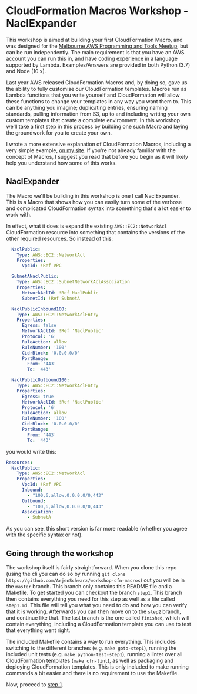 # CloudFormation Macros Workshop - NaclExpander

This workshop is aimed at building your first CloudFormation Macro, and was designed for the [Melbourne AWS Programming and Tools Meetup](https://www.meetup.com/Melbourne-AWS-Programming-and-Tools-Meetup/), but can be run independently. The main requirement is that you have an AWS account you can run this in, and have coding experience in a language supported by Lambda. Examples/Answers are provided in both Python (3.7) and Node (10.x).

Last year AWS released CloudFormation Macros and, by doing so, gave us the ability to fully customise our CloudFormation templates. Macros run as Lambda functions that you write yourself and CloudFormation will allow these functions to change your templates in any way you want them to. This can be anything you imagine; duplicating entries, ensuring naming standards, pulling information from S3, up to and including writing your own custom templates that create a complete environment. In this workshop we'll take a first step in this process by building one such Macro and laying the groundwork for you to create your own.

I wrote a more extensive explanation of CloudFormation Macros, including a very simple example, [on my site](https://ig.nore.me/2018/11/building-and-testing-cloudformation-macros/). If you're not already familiar with the concept of Macros, I suggest you read that before you begin as it will likely help you understand how some of this works.

## NaclExpander

The Macro we'll be building in this workshop is one I call NaclExpander. This is a Macro that shows how you can easily turn some of the verbose and complicated CloudFormation syntax into something that's a lot easier to work with.

In effect, what it does is expand the existing `AWS::EC2::NetworkAcl` CloudFormation resource into something that contains the versions of the other required resources. So instead of this:

```yaml
  NaclPublic:
    Type: AWS::EC2::NetworkAcl
    Properties:
      VpcId: !Ref VPC

  SubnetANaclPublic:
    Type: AWS::EC2::SubnetNetworkAclAssociation
    Properties:
      NetworkAclId: !Ref NaclPublic
      SubnetId: !Ref SubnetA

  NaclPublicInbound100:
    Type: AWS::EC2::NetworkAclEntry
    Properties:
      Egress: false
      NetworkAclId: !Ref 'NaclPublic'
      Protocol: '6'
      RuleAction: allow
      RuleNumber: '100'
      CidrBlock: '0.0.0.0/0'
      PortRange:
        From: '443'
        To: '443'

  NaclPublicOutbound100:
    Type: AWS::EC2::NetworkAclEntry
    Properties:
      Egress: true
      NetworkAclId: !Ref 'NaclPublic'
      Protocol: '6'
      RuleAction: allow
      RuleNumber: '100'
      CidrBlock: '0.0.0.0/0'
      PortRange:
        From: '443'
        To: '443'
```

you would write this:

```yaml
Resources:
  NaclPublic:
    Type: AWS::EC2::NetworkAcl
    Properties:
      VpcId: !Ref VPC
      Inbound:
        - "100,6,allow,0.0.0.0/0,443"
      Outbound:
        - "100,6,allow,0.0.0.0/0,443"
      Association:
        - SubnetA
```

As you can see, this short version is far more readable (whether you agree with the specific syntax or not).

## Going through the workshop

The workshop itself is fairly straightforward. When you clone this repo (using the cli you can do so by running `git clone https://github.com/ArjenSchwarz/workshop-cfn-macros`) out you will be in the `master` branch. This branch only contains this README file and a Makefile. To get started you can checkout the branch `step1`. This branch then contains everything you need for this step as well as a file called `step1.md`. This file will tell you what you need to do and how you can verify that it is working. Afterwards you can then move on to the `step2` branch, and continue like that. The last branch is the one called `finished`, which will contain everything, including a CloudFormation template you can use to test that everything went right.

The included Makefile contains a way to run everything. This includes switching to the different branches (e.g. `make goto-step1`), running the included unit tests (e.g. `make python-test-step1`), running a linter over all CloudFormation templates (`make cfn-lint`), as well as packaging and deploying CloudFormation templates. This is only included to make running commands a bit easier and there is no requirement to use the Makefile.

Now, proceed to [step 1](https://github.com/ArjenSchwarz/workshop-cfn-macros/blob/step1/step1.md).
